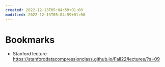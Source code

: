 ```yaml
---
created: 2022-12-13T05:04:59+01:00
modified: 2022-12-13T05:04:59+01:00
---
```


# Bookmarks

- Stanford lecture https://stanforddatacompressionclass.github.io/Fall22/lectures/?s=09
